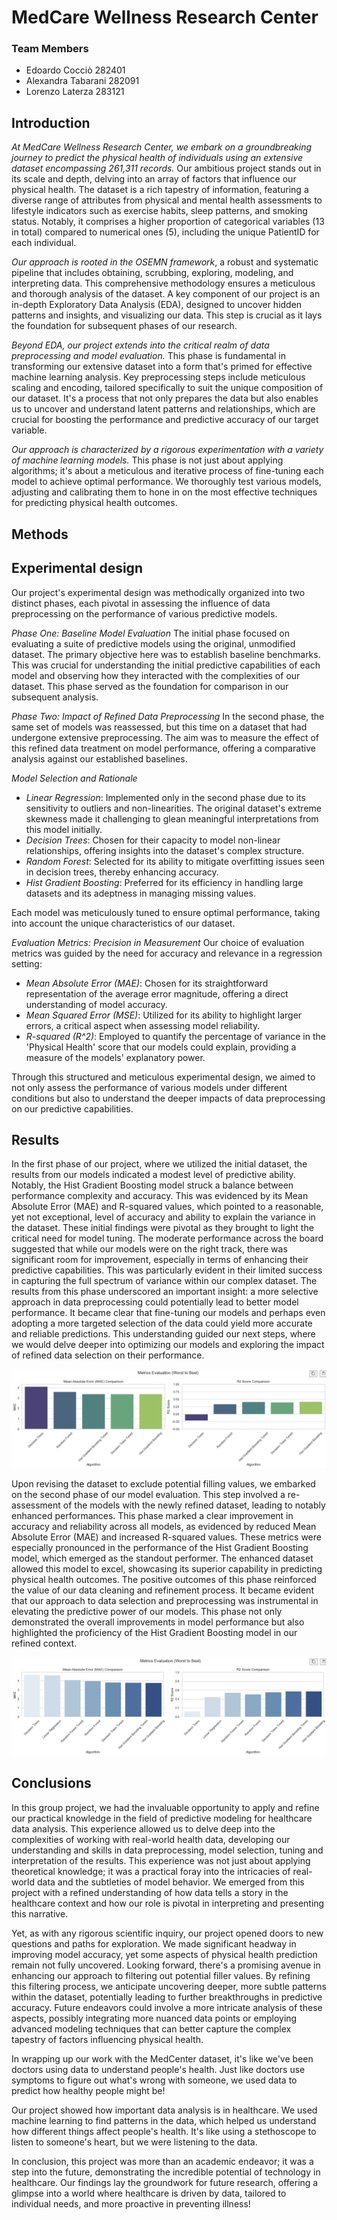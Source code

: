 # MedCare Wellness Research Center

### Team Members
- Edoardo Cocciò 282401
- Alexandra Tabarani 282091
- Lorenzo Laterza 283121


## Introduction
*At MedCare Wellness Research Center, we embark on a groundbreaking journey to predict the physical health of individuals using an extensive dataset encompassing 261,311 records.* Our ambitious project stands out in its scale and depth, delving into an array of factors that influence our physical health. The dataset is a rich tapestry of information, featuring a diverse range of attributes from physical and mental health assessments to lifestyle indicators such as exercise habits, sleep patterns, and smoking status. Notably, it comprises a higher proportion of categorical variables (13 in total) compared to numerical ones (5), including the unique PatientID for each individual.

*Our approach is rooted in the OSEMN framework*, a robust and systematic pipeline that includes obtaining, scrubbing, exploring, modeling, and interpreting data. This comprehensive methodology ensures a meticulous and thorough analysis of the dataset. A key component of our project is an in-depth Exploratory Data Analysis (EDA), designed to uncover hidden patterns and insights, and visualizing our data. This step is crucial as it lays the foundation for subsequent phases of our research.

*Beyond EDA, our project extends into the critical realm of data preprocessing and model evaluation.* This phase is fundamental in transforming our extensive dataset into a form that's primed for effective machine learning analysis. Key preprocessing steps include meticulous scaling and encoding, tailored specifically to suit the unique composition of our dataset. It's a process that not only prepares the data but also enables us to uncover and understand latent patterns and relationships, which are crucial for boosting the performance and predictive accuracy of our target variable.

*Our approach is characterized by a rigorous experimentation with a variety of machine learning models.* This phase is not just about applying algorithms; it's about a meticulous and iterative process of fine-tuning each model to achieve optimal performance. We thoroughly test various models, adjusting and calibrating them to hone in on the most effective techniques for predicting physical health outcomes. 

## Methods




## Experimental design

Our project's experimental design was methodically organized into two distinct phases, each pivotal in assessing the influence of data preprocessing on the performance of various predictive models.

*Phase One: Baseline Model Evaluation*
The initial phase focused on evaluating a suite of predictive models using the original, unmodified dataset. The primary objective here was to establish baseline benchmarks. This was crucial for understanding the initial predictive capabilities of each model and observing how they interacted with the complexities of our dataset. This phase served as the foundation for comparison in our subsequent analysis.

*Phase Two: Impact of Refined Data Preprocessing*
In the second phase, the same set of models was reassessed, but this time on a dataset that had undergone extensive preprocessing. The aim was to measure the effect of this refined data treatment on model performance, offering a comparative analysis against our established baselines.

*Model Selection and Rationale*
- *Linear Regression*: Implemented only in the second phase due to its sensitivity to outliers and non-linearities. The original dataset's extreme skewness made it challenging to glean meaningful interpretations from this model initially.
- *Decision Trees*: Chosen for their capacity to model non-linear relationships, offering insights into the dataset's complex structure.
- *Random Forest*: Selected for its ability to mitigate overfitting issues seen in decision trees, thereby enhancing accuracy.
- *Hist Gradient Boosting*: Preferred for its efficiency in handling large datasets and its adeptness in managing missing values. 

Each model was meticulously tuned to ensure optimal performance, taking into account the unique characteristics of our dataset.

*Evaluation Metrics: Precision in Measurement*
Our choice of evaluation metrics was guided by the need for accuracy and relevance in a regression setting:
- *Mean Absolute Error (MAE)*: Chosen for its straightforward representation of the average error magnitude, offering a direct understanding of model accuracy.
- *Mean Squared Error (MSE)*: Utilized for its ability to highlight larger errors, a critical aspect when assessing model reliability.
- *R-squared (R^2)*: Employed to quantify the percentage of variance in the 'Physical Health' score that our models could explain, providing a measure of the models' explanatory power.

Through this structured and meticulous experimental design, we aimed to not only assess the performance of various models under different conditions but also to understand the deeper impacts of data preprocessing on our predictive capabilities.


## Results

In the first phase of our project, where we utilized the initial dataset, the results from our models indicated a modest level of predictive ability. Notably, the Hist Gradient Boosting model struck a balance between performance complexity and accuracy. This was evidenced by its Mean Absolute Error (MAE) and R-squared values, which pointed to a reasonable, yet not exceptional, level of accuracy and ability to explain the variance in the dataset.
These initial findings were pivotal as they brought to light the critical need for model tuning. The moderate performance across the board suggested that while our models were on the right track, there was significant room for improvement, especially in terms of enhancing their predictive capabilities. This was particularly evident in their limited success in capturing the full spectrum of variance within our complex dataset.
The results from this phase underscored an important insight: a more selective approach in data preprocessing could potentially lead to better model performance. It became clear that fine-tuning our models and perhaps even adopting a more targeted selection of the data could yield more accurate and reliable predictions. This understanding guided our next steps, where we would delve deeper into optimizing our models and exploring the impact of refined data selection on their performance.


![Model Evaluation Results](images/models_completedf.png)



Upon revising the dataset to exclude potential filling values, we embarked on the second phase of our model evaluation. This step involved a re-assessment of the models with the newly refined dataset, leading to notably enhanced performances. 
This phase marked a clear improvement in accuracy and reliability across all models, as evidenced by reduced Mean Absolute Error (MAE) and increased R-squared values. These metrics were especially pronounced in the performance of the Hist Gradient Boosting model, which emerged as the standout performer. The enhanced dataset allowed this model to excel, showcasing its superior capability in predicting physical health outcomes.
The positive outcomes of this phase reinforced the value of our data cleaning and refinement process. It became evident that our approach to data selection and preprocessing was instrumental in elevating the predictive power of our models. This phase not only demonstrated the overall improvements in model performance but also highlighted the proficiency of the Hist Gradient Boosting model in our refined context.

![Model Evaluation Results](images/models_df.png)



## Conclusions

In this group project, we had the invaluable opportunity to apply and refine our practical knowledge in the field of predictive modeling for healthcare data analysis. This experience allowed us to delve deep into the complexities of working with real-world health data, developing our understanding and skills in data preprocessing, model selection, tuning and interpretation of the results.
This experience was not just about applying theoretical knowledge; it was a practical foray into the intricacies of real-world data and the subtleties of model behavior. We emerged from this project with a refined understanding of how data tells a story in the healthcare context and how our role is pivotal in interpreting and presenting this narrative.

Yet, as with any rigorous scientific inquiry, our project opened doors to new questions and paths for exploration. We made significant headway in improving model accuracy, yet some aspects of physical health prediction remain not fully uncovered. 
Looking forward, there's a promising avenue in enhancing our approach to filtering out potential filler values. By refining this filtering process, we anticipate uncovering deeper, more subtle patterns within the dataset, potentially leading to further breakthroughs in predictive accuracy. Future endeavors could involve a more intricate analysis of these aspects, possibly integrating more nuanced data points or employing advanced modeling techniques that can better capture the complex tapestry of factors influencing physical health.

In wrapping up our work with the MedCenter dataset, it's like we've been doctors using data to understand people's health. Just like doctors use symptoms to figure out what's wrong with someone, we used data to predict how healthy people might be!

Our project showed how important data analysis is in healthcare. We used machine learning to find patterns in the data, which helped us understand how different things affect people's health. It's like using a stethoscope to listen to someone's heart, but we were listening to the data.

In conclusion,  this project was more than an academic endeavor; it was a step into the future, demonstrating the incredible potential of technology in healthcare. Our findings lay the groundwork for future research, offering a glimpse into a world where healthcare is driven by data, tailored to individual needs, and more proactive in preventing illness!
